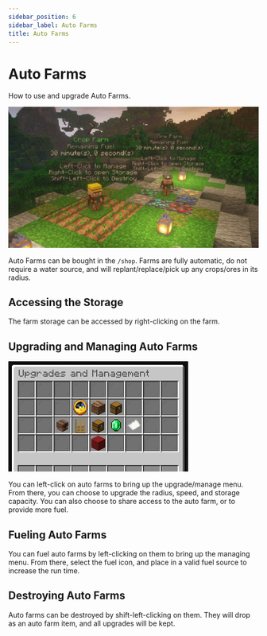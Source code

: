```yaml
---
sidebar_position: 6
sidebar_label: Auto Farms
title: Auto Farms
---
```


# Auto Farms
How to use and upgrade Auto Farms.

![Auto Farm](./img/auto-farm.png)

Auto Farms can be bought in the `/shop`. Farms are fully automatic, do not require a water source, and will replant/replace/pick up any crops/ores in its radius.

## Accessing the Storage
The farm storage can be accessed by right-clicking on the farm.

## Upgrading and Managing Auto Farms
![Auto Farm Menu](./img/auto-farm-menu.png)

You can left-click on auto farms to bring up the upgrade/manage menu. From there, you can choose to upgrade the radius, speed, and storage capacity. You can also choose to share access to the auto farm, or to provide more fuel.

## Fueling Auto Farms
You can fuel auto farms by left-clicking on them to bring up the managing menu. From there, select the fuel icon, and place in a valid fuel source to increase the run time.

## Destroying Auto Farms
Auto farms can be destroyed by shift-left-clicking on them. They will drop as an auto farm item, and all upgrades will be kept.

